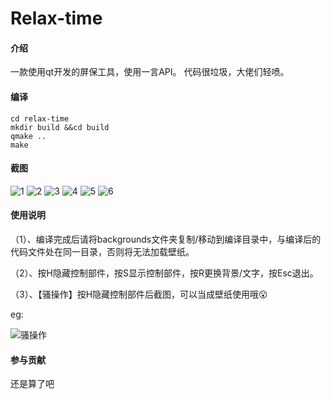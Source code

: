 # Relax-time
#### 介绍
一款使用qt开发的屏保工具，使用一言API。
代码很垃圾，大佬们轻喷。

#### 编译
```
cd relax-time
mkdir build &&cd build
qmake ..
make
```

#### 截图
![1](screenshots/screenshot1.png)
![2](screenshots/screenshot2.png)
![3](screenshots/screenshot3.png)
![4](screenshots/screenshot4.png)
![5](screenshots/screenshot5.png)
![6](screenshots/screenshot6.png)


#### 使用说明
（1）、编译完成后请将backgrounds文件夹复制/移动到编译目录中，与编译后的代码文件处在同一目录，否则将无法加载壁纸。

（2）、按H隐藏控制部件，按S显示控制部件，按R更换背景/文字，按Esc退出。

（3）、【骚操作】按H隐藏控制部件后截图，可以当成壁纸使用哦😮️

eg:

![骚操作](screenshots/screenshot7.png)
     

#### 参与贡献
还是算了吧
